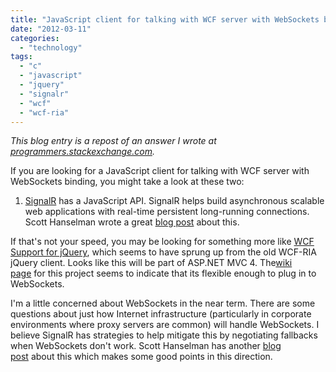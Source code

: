 ```yaml
---
title: "JavaScript client for talking with WCF server with WebSockets binding"
date: "2012-03-11"
categories: 
  - "technology"
tags: 
  - "c"
  - "javascript"
  - "jquery"
  - "signalr"
  - "wcf"
  - "wcf-ria"
---
```


_This blog entry is a repost of an answer I wrote at [programmers.stackexchange.com](http://programmers.stackexchange.com/a/139138/1177)._

If you are looking for a JavaScript client for talking with WCF server with WebSockets binding, you might take a look at these two:

1. [SignalR](http://signalr.net/) has a JavaScript API. SignalR helps build asynchronous scalable web applications with real-time persistent long-running connections. Scott Hanselman wrote a great [blog post](http://www.hanselman.com/blog/AsynchronousScalableWebApplicationsWithRealtimePersistentLongrunningConnectionsWithSignalR.aspx) about this.

If that's not your speed, you may be looking for something more like [WCF Support for jQuery](http://wcf.codeplex.com/releases/view/69862), which seems to have sprung up from the old WCF-RIA jQuery client. Looks like this will be part of ASP.NET MVC 4. The[wiki page](http://wcf.codeplex.com/wikipage?title=WCF%20jQuery) for this project seems to indicate that its flexible enough to plug in to WebSockets.

I'm a little concerned about WebSockets in the near term. There are some questions about just how Internet infrastructure (particularly in corporate environments where proxy servers are common) will handle WebSockets. I believe SignalR has strategies to help mitigate this by negotiating fallbacks when WebSockets don't work. Scott Hanselman has another [blog post](http://www.hanselman.com/blog/YourUsersDontCareIfYouUseWebSockets.aspx) about this which makes some good points in this direction.
